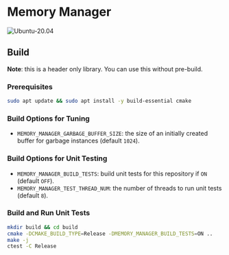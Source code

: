 # Memory Manager

![Ubuntu-20.04](https://github.com/dbgroup-nagoya-u/memory-manager/workflows/Ubuntu-20.04/badge.svg?branch=main)

## Build

**Note**: this is a header only library. You can use this without pre-build.

### Prerequisites

```bash
sudo apt update && sudo apt install -y build-essential cmake
```

### Build Options for Tuning

- `MEMORY_MANAGER_GARBAGE_BUFFER_SIZE`: the size of an initially created buffer for garbage instances (default `1024`).

### Build Options for Unit Testing

- `MEMORY_MANAGER_BUILD_TESTS`: build unit tests for this repository if `ON` (default `OFF`).
- `MEMORY_MANAGER_TEST_THREAD_NUM`: the number of threads to run unit tests (default `8`).

### Build and Run Unit Tests

```bash
mkdir build && cd build
cmake -DCMAKE_BUILD_TYPE=Release -DMEMORY_MANAGER_BUILD_TESTS=ON ..
make -j
ctest -C Release
```
